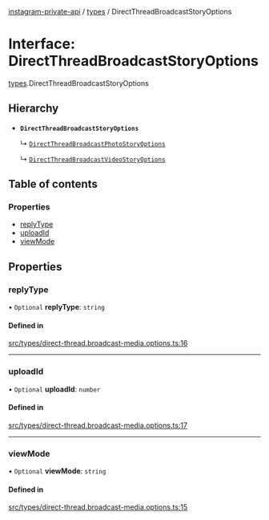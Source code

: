 [instagram-private-api](../../README.md) / [types](../../modules/types.md) / DirectThreadBroadcastStoryOptions

# Interface: DirectThreadBroadcastStoryOptions

[types](../../modules/types.md).DirectThreadBroadcastStoryOptions

## Hierarchy

- **`DirectThreadBroadcastStoryOptions`**

  ↳ [`DirectThreadBroadcastPhotoStoryOptions`](DirectThreadBroadcastPhotoStoryOptions.md)

  ↳ [`DirectThreadBroadcastVideoStoryOptions`](DirectThreadBroadcastVideoStoryOptions.md)

## Table of contents

### Properties

- [replyType](DirectThreadBroadcastStoryOptions.md#replytype)
- [uploadId](DirectThreadBroadcastStoryOptions.md#uploadid)
- [viewMode](DirectThreadBroadcastStoryOptions.md#viewmode)

## Properties

### replyType

• `Optional` **replyType**: `string`

#### Defined in

[src/types/direct-thread.broadcast-media.options.ts:16](https://github.com/Nerixyz/instagram-private-api/blob/4971f34/src/types/direct-thread.broadcast-media.options.ts#L16)

___

### uploadId

• `Optional` **uploadId**: `number`

#### Defined in

[src/types/direct-thread.broadcast-media.options.ts:17](https://github.com/Nerixyz/instagram-private-api/blob/4971f34/src/types/direct-thread.broadcast-media.options.ts#L17)

___

### viewMode

• `Optional` **viewMode**: `string`

#### Defined in

[src/types/direct-thread.broadcast-media.options.ts:15](https://github.com/Nerixyz/instagram-private-api/blob/4971f34/src/types/direct-thread.broadcast-media.options.ts#L15)
